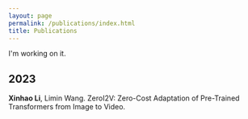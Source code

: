 ```yaml
---
layout: page
permalink: /publications/index.html
title: Publications
---
```


I'm working on it.

## 2023

**Xinhao Li**, Limin Wang. ZeroI2V: Zero-Cost Adaptation of Pre-Trained Transformers from Image to Video. <br>

<!-- InternVid: A Large-scale Video-Text Dataset for Multimodal Understanding and Generation
 <br> Yi Wang, Yinan He, Yizhuo Li, Kunchang Li, Jiashuo Yu, Xin Ma, Xinyuan Chen, Yaohui Wang, **Xinhao Li**, Ping Luo, Ziwei Liu, Yali Wang, Limin Wang, Yu Qiao<br>

-->
<!-- ## Conference Paper

- [Deep Residual Neural Network for Efficient Traffic Sign Detection](https://leexinhao.github.io/mypaper/202302ICAROB.pdf)<br>**Hanlin Cai**, Zheng Li, Jiaqi Hu, Wei Hong Lim, Sew Sun Tiang, Mastaneh Mokayef, Chin Hong Wong<br>28th International Conference on Artificial Life and Robotics<br>Beppu, Japan. February, 2023. [Slides](https://leexinhao.github.io/mypaper/slides/2023-ICAROB-Pre.pdf).

- [An IoT Garbage Monitoring System for Effective Garbage Management](https://leexinhao.github.io/mypaper/202208cenim.pdf)<br>**Hanlin Cai**, Jiaqi Hu, Zheng Li, Wei Hong Lim, Mastaneh Mokayef, Chin Hong Wong<br>4th International Conference on Computer Engineering, Network and Intelligent Multimedia<br>Surabaya, Indonesia. November, 2022.<br>

<br>

---

## Working Manuscript

- RMS Testbed for IoT Cybersecurity Using Machine Learning Based Approach.<br>**Hanlin Cai** (Advisor: [Pietro Liò](https://www.cl.cam.ac.uk/~pl219/) and Chin Hong Wong)<br>[The latest manuscript](https://leexinhao.github.io/mypaper/202210camb.pdf) (during 2022 Summer Intern at Cambridge University)

<br> -->
